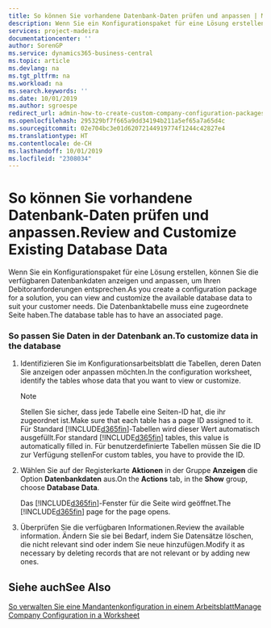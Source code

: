 ```yaml
---
title: So können Sie vorhandene Datenbank-Daten prüfen und anpassen | Microsoft Docs
description: Wenn Sie ein Konfigurationspaket für eine Lösung erstellen, können Sie die verfügbaren Datenbankdaten anzeigen und anpassen, um Ihren Debitoranforderungen entsprechen. Die Datenbanktabelle muss eine zugeordnete Seite haben.
services: project-madeira
documentationcenter: ''
author: SorenGP
ms.service: dynamics365-business-central
ms.topic: article
ms.devlang: na
ms.tgt_pltfrm: na
ms.workload: na
ms.search.keywords: ''
ms.date: 10/01/2019
ms.author: sgroespe
redirect_url: admin-how-to-create-custom-company-configuration-packages
ms.openlocfilehash: 295329bf7f665a9dd34194b211a5ef65a7a65d4c
ms.sourcegitcommit: 02e704bc3e01d62072144919774f1244c42827e4
ms.translationtype: HT
ms.contentlocale: de-CH
ms.lasthandoff: 10/01/2019
ms.locfileid: "2308034"
---
```

# <a name="review-and-customize-existing-database-data"></a><span data-ttu-id="a3c9f-104">So können Sie vorhandene Datenbank-Daten prüfen und anpassen.</span><span class="sxs-lookup"><span data-stu-id="a3c9f-104">Review and Customize Existing Database Data</span></span>
<span data-ttu-id="a3c9f-105">Wenn Sie ein Konfigurationspaket für eine Lösung erstellen, können Sie die verfügbaren Datenbankdaten anzeigen und anpassen, um Ihren Debitoranforderungen entsprechen.</span><span class="sxs-lookup"><span data-stu-id="a3c9f-105">As you create a configuration package for a solution, you can view and customize the available database data to suit your customer needs.</span></span> <span data-ttu-id="a3c9f-106">Die Datenbanktabelle muss eine zugeordnete Seite haben.</span><span class="sxs-lookup"><span data-stu-id="a3c9f-106">The database table has to have an associated page.</span></span>  

### <a name="to-customize-data-in-the-database"></a><span data-ttu-id="a3c9f-107">So passen Sie Daten in der Datenbank an.</span><span class="sxs-lookup"><span data-stu-id="a3c9f-107">To customize data in the database</span></span>  

1.  <span data-ttu-id="a3c9f-108">Identifizieren Sie im Konfigurationsarbeitsblatt die Tabellen, deren Daten Sie anzeigen oder anpassen möchten.</span><span class="sxs-lookup"><span data-stu-id="a3c9f-108">In the configuration worksheet, identify the tables whose data that you want to view or customize.</span></span>  

    > [!NOTE]  
    >  <span data-ttu-id="a3c9f-109">Stellen Sie sicher, dass jede Tabelle eine Seiten-ID hat, die ihr zugeordnet ist.</span><span class="sxs-lookup"><span data-stu-id="a3c9f-109">Make sure that each table has a page ID assigned to it.</span></span> <span data-ttu-id="a3c9f-110">Für Standard [!INCLUDE[d365fin](includes/d365fin_md.md)]-Tabellen wird dieser Wert automatisch ausgefüllt.</span><span class="sxs-lookup"><span data-stu-id="a3c9f-110">For standard [!INCLUDE[d365fin](includes/d365fin_md.md)] tables, this value is automatically filled in.</span></span> <span data-ttu-id="a3c9f-111">Für benutzerdefinierte Tabellen müssen Sie die ID zur Verfügung stellen</span><span class="sxs-lookup"><span data-stu-id="a3c9f-111">For custom tables, you have to provide the ID.</span></span>  

2.  <span data-ttu-id="a3c9f-112">Wählen Sie auf der Registerkarte **Aktionen** in der Gruppe **Anzeigen** die Option **Datenbankdaten** aus.</span><span class="sxs-lookup"><span data-stu-id="a3c9f-112">On the **Actions** tab, in the **Show** group, choose **Database Data**.</span></span>  

     <span data-ttu-id="a3c9f-113">Das [!INCLUDE[d365fin](includes/d365fin_md.md)]-Fenster für die Seite wird geöffnet.</span><span class="sxs-lookup"><span data-stu-id="a3c9f-113">The [!INCLUDE[d365fin](includes/d365fin_md.md)] page for the page opens.</span></span>  

3.  <span data-ttu-id="a3c9f-114">Überprüfen Sie die verfügbaren Informationen.</span><span class="sxs-lookup"><span data-stu-id="a3c9f-114">Review the available information.</span></span> <span data-ttu-id="a3c9f-115">Ändern Sie sie bei Bedarf, indem Sie Datensätze löschen, die nicht relevant sind oder indem Sie neue hinzufügen.</span><span class="sxs-lookup"><span data-stu-id="a3c9f-115">Modify it as necessary by deleting records that are not relevant or by adding new ones.</span></span>  

## <a name="see-also"></a><span data-ttu-id="a3c9f-116">Siehe auch</span><span class="sxs-lookup"><span data-stu-id="a3c9f-116">See Also</span></span>  
 [<span data-ttu-id="a3c9f-117">So verwalten Sie eine Mandantenkonfiguration in einem Arbeitsblatt</span><span class="sxs-lookup"><span data-stu-id="a3c9f-117">Manage Company Configuration in a Worksheet</span></span>](admin-how-to-manage-company-configuration-in-a-worksheet.md)
